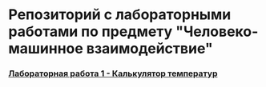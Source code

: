 # Репозиторий с лабораторными работами по  предмету "Человеко-машинное взаимодействие"

### [Лабораторная работа 1 - Калькулятор температур](https://github.com/disqurell/human-machine-interaction/tree/main/Лабораторная%201)